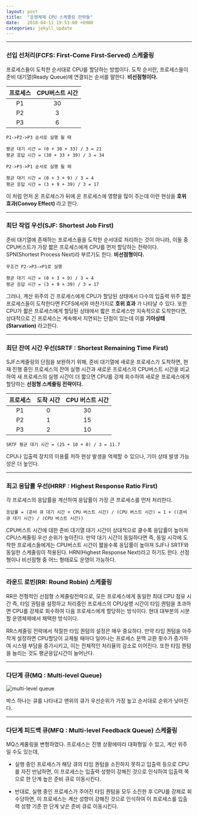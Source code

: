 ```yaml
---
layout: post
title:  "운영체제 CPU 스케줄링 전략들"
date:   2018-04-11 19:53:00 +0900
categories: jekyll update
---
```


---
### 선입 선처리(FCFS: First-Come First-Served) 스케줄링

프로세스들이 도착한 순서대로 CPU를 할당하는 방법이다. 도착 순서란, 프로세스들이 준비 대기열(Ready Queue)에 연결되는 순서를 말한다. **비선점형이다.**

|프로세스|CPU버스트 시간|
|:----:|:----------:|
|P1|30|
|P2|3|
|P3|6|


```
P1->P2->P3 순서로 실행 될 때

평균 대기 시간 = (0 + 30 + 33) / 3 = 21
평균 응답 시간 = (30 + 33 + 39) / 3 = 34

P2->P3->P1 순서로 실행 될 때

평균 대기 시간 = (0 + 3 + 9) / 3 = 4
평균 응답 시간 = (3 + 9 + 39) / 3 = 17
```
이 처럼 먼저 온 프로세스가 뒤에 온 프로세스에 영향을 많이 주는데 이런 현상을 **호위 효과(Convoy Effect)** 라고 한다.

---
### 최단 작업 우선(SJF: Shortest Job First)

준비 대기열에 존재하는 프로세스들을 도착한 순서대로 처리하는 것이 아니라, 이들 중 CPU버스트가 가장 짧은 프로세스에게 CPU를 먼저 할당하는 전략이다. SPN(Shortest Process Next)라 부르기도 한다. **비선점형이다.**

```
무조건 P2->P3->P1로 실행

평균 대기 시간 = (0 + 3 + 9) / 3 = 4
평균 응답 시간 = (3 + 9 + 39) / 3 = 17
```

그러나, 계산 위주의 긴 프로세스에게 CPU가 할당된 상태에서 다수의 입출력 위주 짧은 프로세스들이 도착한다면 FCFS에서와 마찬가지로 **호위 효과** 가 나타날 수 있다. 또한 CPU가 짧은 프로세스에게 할당된 상태에서 짧은 프로세스만 지속적으로 도착한다면, 상대적으로 긴 프로세스는 계속해서 지연되는 단점이 있는데 이를 **기아상태(Starvation)** 라고한다.

---
### 최단 잔여 시간 우선(SRTF : Shortest Remaining Time First)

SJF스케줄링의 단점을 보완하기 위해, 준비 대기열에 새로운 프로세스가 도착하면, 현재 진행 중인 프로세스의 잔여 실행 시간과 새로운 프로세스의 CPU버스트 시간을 비교하여 새 프로세스의 실행 시간이 더 짧으면 CPU를 강제 회수하여 새로운 프로세스에게 할당하는 **선점형 스케줄링 전략이다.**

|프로세스|도착 시간|CPU 버스트 시간|
|:----:|:-----:|:-----------:|
|P1|0|30|
|P2|1|15|
|P3|2|10|

```
SRTF 평균 대기 시간 = (25 + 10 + 0) / 3 = 11.7
```
CPU나 입출력 장치의 이용률 저하 현상 발생을 억제할 수 있으나, 기아 상태 발생 가능성은 더 높인다.

---
### 최고 응답률 우선(HRRF : Highest Response Ratio First)

각 프로세스의 응답률을 계산하여 응답률이 가장 큰 프로세스를 먼저 처리한다.


`응답률 = (준비 큐 대기 시간 + CPU 버스트 시간) / (CPU 버스트 시간) = 1 + ((준비 큐 대기 시간) / (CPU 버스트 시간))`

CPU버스트 시간에 대한 준비 대기열 대기 시간이 상대적으로 클수록 응답률이 높아져 CPU스케줄링 우선 순위가 높아진다. 만약 대기 시간이 동일하다면 즉, 동일 시각에 도착한 프로세스들에게는 CPU버스트 시간이 짧을수록 응답률이 높아져 SJF나 SRTF와 동일한 스케줄링이 적용된다. HRN(Highest Response Next)라고 하기도 한다. 선점형이나 비선점형 중 어느 형태로도 운영이 가능하다.

---
### 라운드 로빈(RR: Round Robin) 스케줄링

RR은 전형적인 선점형 스케줄링전략으로, 모든 프로세스에게 동일한 최대 CPU 점유 시간 즉, 타임 권텀을 설정하고 처리중인 프로세스의 CPU실행 시간이 타임 퀀텀을 초과하면 CPU를 강제로 회수하여 다음 프로세스에게 할당하는 방식이다. 현대 대부분의 시분할 운영체제에서 채택한 방식이다.

RR스케줄링 전략에서 적절한 타임 퀀텀의 설정은 매우 중요하다. 만약 타임 퀀텀을 아주 작게 설정하면 CPU할당이 교체될 때마다 일어나는 프로세스 문맥 교환 횟수가 증가하여 시스템 부담을 증가시키고, 이는 전체적인 처리율의 감소로 이어진다. 또한 타임 퀀텀을 늘리는 것도 평균응답시간이 늘어난다.

---
### 다단계 큐(MQ : Multi-level Queue)

![multi-level queue](https://i1.wp.com/www.codingalpha.com/wp-content/uploads/2016/11/Multi-Level-Scheduling-Program-in-C.jpg?zoom=2&resize=457%2C252)

박스 하나는 큐를 나타내고 맨위의 큐가 우선순위가 가장 높고 순서대로 순위가 낮아진다.

---
### 다단계 피드백 큐(MFQ : Multi-level Feedback Queue) 스케줄링

MQ스케줄링을 변형하였다. 프로세스는 진행 상황에따라 대화형일 수 있고, 계산 위주일 수도 있는데,

* 실행 중인 프로세스가 해당 큐의 타임 퀀텀을 소진하지 못하고 입출력 등으로 CPU를 자진 반납하면, 이 프로세스는 입출력 성향이 강해진 것으로 인식하여 입출력 쪽으로 한 단계 높은 준비 큐로 이동시킨다.

* 반대로, 실행 중인 프로세스가 주어진 타임 퀀텀을 모두 소진한 후 CPU를 강제로 회수당하면, 이 프로세스는 계산 성향이 강해진 것으로 인식하여 이 프로세스를 입출력 성향 기준 한 단계 낮은 준비 큐로 이동시킨다.
